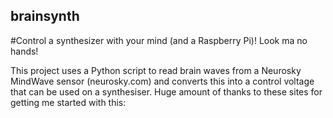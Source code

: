 ## brainsynth
#Control a synthesizer with your mind (and a Raspberry Pi)!  Look ma no hands!

This project uses a Python script to read brain waves from a Neurosky MindWave sensor (neurosky.com) and converts this into a control voltage that can be used on a synthesiser.  Huge amount of thanks to these sites for getting me started with this:
